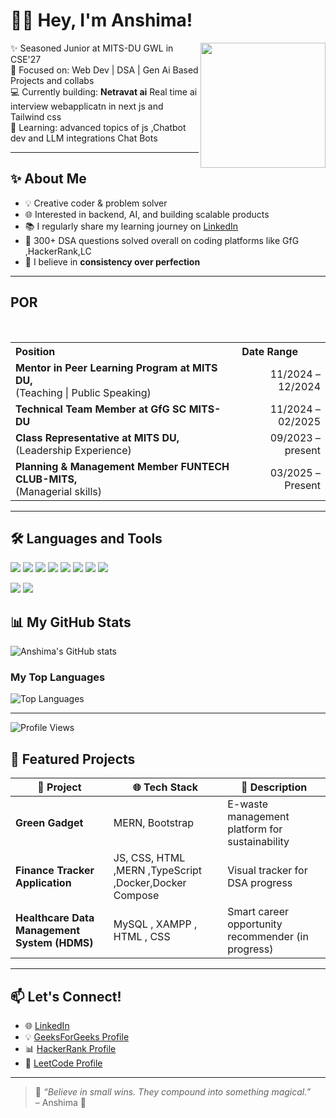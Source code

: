 # 👩‍💻 Hey, I'm Anshima!                            

<img src="https://media.giphy.com/media/v1.Y2lkPTc5MGI3NjExd3lvODhrdTRxbGQzNGo2cXE5dGYwamFpZXlrcWJ3Y3o4Z2MwYTRreCZlcD12MV9zdGlja2Vyc19zZWFyY2gmY3Q9cw/WFZvB7VIXBgiz3oDXE/giphy.gif" width="200px" align="right"/>

✨ Seasoned Junior at MITS-DU GWL in CSE'27</br>
🎯 Focused on: Web Dev | DSA | Gen Ai  Based Projects and collabs</br>
💻 Currently building: **Netravat ai** Real time ai interview webapplicatn in next js and Tailwind css </br>
🧠 Learning: advanced topics of js ,Chatbot dev and LLM integrations Chat Bots </br>

---


## ✨ About Me

- 💡 Creative coder & problem solver  
- 🌐 Interested in backend, AI, and building scalable products  
- 📚 I regularly share my learning journey on [LinkedIn](https://www.linkedin.com/in/a-s-k/)  
- 🧩 300+ DSA questions solved overall on coding platforms like GfG ,HackerRank,LC  
- 🧠 I believe in **consistency over perfection**

---
<section>
  <h2><b>POR</b></h2>

  <table border="0" width="100%">
    <tr>
      <th align="left">Position</th>
      <th align="left">Date Range</th>
    </tr>
    <br>
    <tr>
      <td><b>Mentor in Peer Learning Program at MITS DU,</b><br>(Teaching | Public Speaking)</td>
      <td align="right">11/2024 – 12/2024</td>
    </tr>
    <tr>
      <td><b>Technical Team Member at GfG SC MITS-DU</b></td>
      <td align="right">11/2024 – 02/2025</td>
    </tr>
    <tr>
      <td><b>Class Representative at MITS DU,</b> (Leadership Experience)</td>
      <td align="right">09/2023 – present</td>
    </tr>
    <tr>
      <td><b>Planning & Management Member FUNTECH CLUB-MITS,</b><br>(Managerial skills)</td>
      <td align="right">03/2025 – Present</td>
    </tr>
  </table>
</section>
<hr>

## 🛠️ Languages and Tools

<p align="left">
  <img src="https://img.shields.io/badge/HTML-E34F26?style=flat&logo=html5&logoColor=white"/>
  <img src="https://img.shields.io/badge/CSS-1572B6?style=flat&logo=css3&logoColor=white"/>
  <img src="https://img.shields.io/badge/JavaScript-F7DF1E?style=flat&logo=javascript&logoColor=black"/>
  <img src="https://img.shields.io/badge/Node.js-339933?style=flat&logo=nodedotjs&logoColor=white"/>
  <img src="https://img.shields.io/badge/Express.js-000000?style=flat&logo=express&logoColor=white"/>
  <img src="https://img.shields.io/badge/React-20232A?style=flat&logo=react&logoColor=61DAFB"/>
  <img src="https://img.shields.io/badge/MongoDB-47A248?style=flat&logo=mongodb&logoColor=white"/>
  <img src="https://img.shields.io/badge/Tailwind_CSS-38B2AC?style=flat&logo=tailwind-css&logoColor=white"/>
</p>
<p>
  <img src="https://img.shields.io/badge/C%2B%2B-00599C?style=flat&logo=c%2B%2B&logoColor=white"/>
  <img src="https://img.shields.io/badge/Python-3776AB?style=flat&logo=python&logoColor=white"/>
  

</p>
</hr>

## 📊 My GitHub Stats

![Anshima's GitHub stats](https://github-readme-stats.vercel.app/api?username=StackOverflowed18&show_icons=true&theme=tokyonight)
### My Top Languages
![Top Languages](https://github-readme-stats.vercel.app/api/top-langs/?username=StackOverflowed18&layout=compact&theme=tokyonight&hide_progress=true)


---
![Profile Views](https://komarev.com/ghpvc/?username=StackOverflowed18&label=Profile%20Views&color=ff69b4&style=flat-square)

## 📌 Featured Projects

| 💼 Project | 🌐 Tech Stack | 🌱 Description |
|-----------|----------------|----------------|
| **Green Gadget** | MERN, Bootstrap | E-waste management platform for sustainability |
| **Finance Tracker Application** |JS, CSS, HTML ,MERN ,TypeScript ,Docker,Docker Compose | Visual tracker for DSA progress | 
| **Healthcare Data Management System (HDMS)** | MySQL , XAMPP , HTML , CSS | Smart career opportunity recommender (in progress) |
---

## 📫 Let's Connect!

   - 🌐 [LinkedIn](https://www.linkedin.com/in/a-s-k/)
   - 💡 [GeeksForGeeks Profile](https://www.geeksforgeeks.org/user/anshimass3co/)
   - 📊 [HackerRank Profile](https://www.hackerrank.com/profile/anshimasinghask)
   - 🧠 [LeetCode Profile](https://leetcode.com/u/23cs10an18/)

---

> 🌸 *“Believe in small wins. They compound into something magical.”*  
> – Anshima 💫

